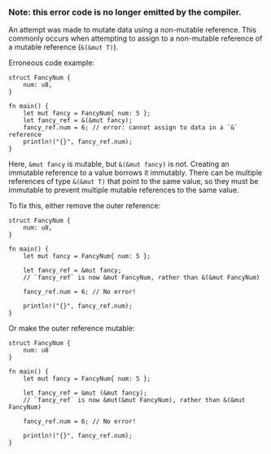 ### Note: this error code is no longer emitted by the compiler.

An attempt was made to mutate data using a non-mutable reference. This
commonly occurs when attempting to assign to a non-mutable reference of a
mutable reference (`&(&mut T)`).

Erroneous code example:

```compile_fail
struct FancyNum {
    num: u8,
}

fn main() {
    let mut fancy = FancyNum{ num: 5 };
    let fancy_ref = &(&mut fancy);
    fancy_ref.num = 6; // error: cannot assign to data in a `&` reference
    println!("{}", fancy_ref.num);
}
```

Here, `&mut fancy` is mutable, but `&(&mut fancy)` is not. Creating an
immutable reference to a value borrows it immutably. There can be multiple
references of type `&(&mut T)` that point to the same value, so they must be
immutable to prevent multiple mutable references to the same value.

To fix this, either remove the outer reference:

```
struct FancyNum {
    num: u8,
}

fn main() {
    let mut fancy = FancyNum{ num: 5 };

    let fancy_ref = &mut fancy;
    // `fancy_ref` is now &mut FancyNum, rather than &(&mut FancyNum)

    fancy_ref.num = 6; // No error!

    println!("{}", fancy_ref.num);
}
```

Or make the outer reference mutable:

```
struct FancyNum {
    num: u8
}

fn main() {
    let mut fancy = FancyNum{ num: 5 };

    let fancy_ref = &mut (&mut fancy);
    // `fancy_ref` is now &mut(&mut FancyNum), rather than &(&mut FancyNum)

    fancy_ref.num = 6; // No error!

    println!("{}", fancy_ref.num);
}
```
